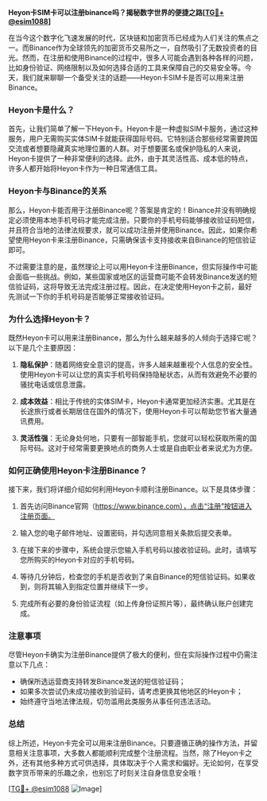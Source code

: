 **Heyon卡SIM卡可以注册binance吗？揭秘数字世界的便捷之路[[TG💪+ @esim1088](https://t.me/s/esim1088)]**

在当今这个数字化飞速发展的时代，区块链和加密货币已经成为人们关注的焦点之一。而Binance作为全球领先的加密货币交易所之一，自然吸引了无数投资者的目光。然而，在注册和使用Binance的过程中，很多人可能会遇到各种各样的问题，比如身份验证、网络限制以及如何选择合适的工具来保障自己的交易安全等。今天，我们就来聊聊一个备受关注的话题——Heyon卡SIM卡是否可以用来注册Binance。

### Heyon卡是什么？

首先，让我们简单了解一下Heyon卡。Heyon卡是一种虚拟SIM卡服务，通过这种服务，用户无需购买实体SIM卡就能获得国际号码。它特别适合那些经常需要跨国交流或者想要隐藏真实地理位置的人群。对于想要匿名或保护隐私的人来说，Heyon卡提供了一种非常便利的选择。此外，由于其灵活性高、成本低的特点，许多人都开始将Heyon卡作为一种日常通信工具。

### Heyon卡与Binance的关系

那么，Heyon卡能否用于注册Binance呢？答案是肯定的！Binance并没有明确规定必须使用本地手机号码才能完成注册。只要你的手机号码能够接收验证码短信，并且符合当地的法律法规要求，就可以成功注册并使用Binance。因此，如果你希望使用Heyon卡来注册Binance，只需确保该卡支持接收来自Binance的短信验证即可。

不过需要注意的是，虽然理论上可以用Heyon卡注册Binance，但实际操作中可能会面临一些挑战。例如，某些国家或地区的运营商可能不会转发Binance发送的短信验证码，这将导致无法完成注册过程。因此，在决定使用Heyon卡之前，最好先测试一下你的手机号码是否能够正常接收验证码。

### 为什么选择Heyon卡？

既然Heyon卡可以用来注册Binance，那么为什么越来越多的人倾向于选择它呢？以下是几个主要原因：

1. **隐私保护**：随着网络安全意识的提高，许多人越来越重视个人信息的安全性。使用Heyon卡可以让您的真实手机号码保持隐秘状态，从而有效避免不必要的骚扰电话或信息泄露。
   
2. **成本效益**：相比于传统的实体SIM卡，Heyon卡通常更加经济实惠。尤其是在长途旅行或者长期居住在国外的情况下，使用Heyon卡可以帮助您节省大量通讯费用。
   
3. **灵活性强**：无论身处何地，只要有一部智能手机，您就可以轻松获取所需的国际号码。这对于经常需要更换地点的商务人士或是自由职业者来说尤为方便。

### 如何正确使用Heyon卡注册Binance？

接下来，我们将详细介绍如何利用Heyon卡顺利注册Binance。以下是具体步骤：

1. 首先访问Binance官网（https://www.binance.com），点击“注册”按钮进入注册页面。
   
2. 输入您的电子邮件地址、设置密码，并勾选同意相关条款后提交表单。
   
3. 在接下来的步骤中，系统会提示您输入手机号码以接收验证码。此时，请填写您所购买的Heyon卡对应的手机号码。
   
4. 等待几分钟后，检查您的手机是否收到了来自Binance的短信验证码。如果收到，则将其输入到指定位置并继续下一步。
   
5. 完成所有必要的身份验证流程（如上传身份证照片等），最终确认账户创建完成。

### 注意事项

尽管Heyon卡确实为注册Binance提供了极大的便利，但在实际操作过程中仍需注意以下几点：

- 确保所选运营商支持转发Binance发送的短信验证码；
- 如果多次尝试仍未成功接收到验证码，请考虑更换其他地区的Heyon卡；
- 始终遵守当地法律法规，切勿滥用此类服务从事任何违法活动。

### 总结

综上所述，Heyon卡完全可以用来注册Binance。只要遵循正确的操作方法，并留意相关注意事项，大多数人都能顺利完成整个注册流程。当然，除了Heyon卡之外，还有其他多种方式可供选择，具体取决于个人需求和偏好。无论如何，在享受数字货币带来的乐趣之余，也别忘了时刻关注自身信息安全哦！

[[TG💪+ @esim1088](https://t.me/s/esim1088) ![Image](https://i.postimg.cc/4NQfJmqS/Snipaste-2025-05-13-00-14-12.png)]